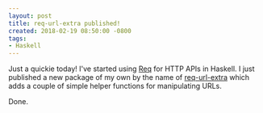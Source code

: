 ```yaml
---
layout: post
title: req-url-extra published!
created: 2018-02-19 08:50:00 -0800
tags:
- Haskell
---
```

Just a quickie today! I've started using [Req][req] for HTTP APIs in Haskell. I just published a new package of my own by the name of [req-url-extra][req-url-extra] which adds a couple of simple helper functions for manipulating URLs.

Done.

[req]: https://hackage.haskell.org/package/req
[req-url-extra]: https://hackage.haskell.org/package/req-url-extra
